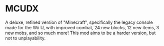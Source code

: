 # MCUDX
A deluxe, refined version of "Minecraft", specifically the legacy console made for the Wii U, with improved combat, 24 new blocks, 12 new items, 3 new mobs, and so much more! This mod aims to be a harder version, but not to unplayability.
